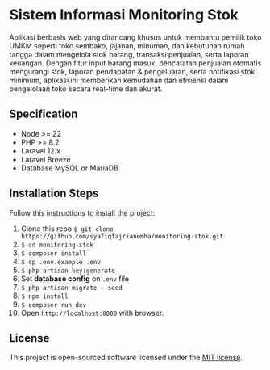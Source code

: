 # Sistem Informasi Monitoring Stok

Aplikasi berbasis web yang dirancang khusus untuk membantu pemilik toko UMKM seperti toko sembako, jajanan, minuman, dan kebutuhan rumah tangga dalam mengelola stok barang, transaksi penjualan, serta laporan keuangan. Dengan fitur input barang masuk, pencatatan penjualan otomatis mengurangi stok, laporan pendapatan & pengeluaran, serta notifikasi stok minimum, aplikasi ini memberikan kemudahan dan efisiensi dalam pengelolaan toko secara real-time dan akurat.

## Specification
- Node >= 22
- PHP >= 8.2
- Laravel 12.x
- Laravel Breeze
- Database MySQL or MariaDB

## Installation Steps

Follow this instructions to install the project:

1. Clone this repo `$ git clone https://github.com/syafiqfajrianemha/monitoring-stok.git`
2. `$ cd monitoring-stok`
3. `$ composer install`
4. `$ cp .env.example .env`
5. `$ php artisan key:generate`
6. Set **database config** on `.env` file
7. `$ php artisan migrate --seed`
8. `$ npm install`
9. `$ composer run dev`
10. Open `http://localhost:8000` with browser.

## License

This project is open-sourced software licensed under the [MIT license](LICENSE).

